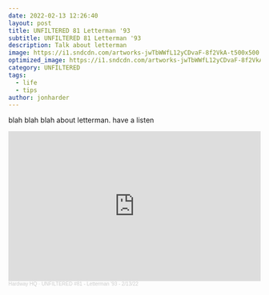 ```yaml
---
date: 2022-02-13 12:26:40
layout: post
title: UNFILTERED 81 Letterman '93
subtitle: UNFILTERED 81 Letterman '93
description: Talk about letterman
image: https://i1.sndcdn.com/artworks-jwTbWWfL12yCDvaF-8f2VkA-t500x500.jpg
optimized_image: https://i1.sndcdn.com/artworks-jwTbWWfL12yCDvaF-8f2VkA-t500x500.jpg
category: UNFILTERED
tags:
  - life
  - tips
author: jonharder
---
```


blah blah blah about letterman. have a listen

<iframe width="100%" height="300" scrolling="no" frameborder="no" allow="autoplay" src="https://w.soundcloud.com/player/?url=https%3A//api.soundcloud.com/tracks/1215131206&color=%23ff5500&auto_play=false&hide_related=false&show_comments=true&show_user=true&show_reposts=false&show_teaser=true&visual=true"></iframe><div style="font-size: 10px; color: #cccccc;line-break: anywhere;word-break: normal;overflow: hidden;white-space: nowrap;text-overflow: ellipsis; font-family: Interstate,Lucida Grande,Lucida Sans Unicode,Lucida Sans,Garuda,Verdana,Tahoma,sans-serif;font-weight: 100;"><a href="https://soundcloud.com/hardwayhq" title="Hardway HQ" target="_blank" style="color: #cccccc; text-decoration: none;">Hardway HQ</a> · <a href="https://soundcloud.com/hardwayhq/unfiltered-81-letterman-93-21322" title="UNFILTERED #81 - Letterman &#x27;93 - 2/13/22" target="_blank" style="color: #cccccc; text-decoration: none;">UNFILTERED #81 - Letterman &#x27;93 - 2/13/22</a></div>